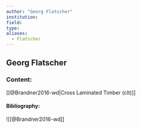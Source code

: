 ```yaml
---
author: "Georg Flatscher"
institution:
field:
type:
aliases:
  - Flatscher
---
```


## Georg Flatscher

### Content:
[[@Brandner2016-wd|Cross Laminated Timber (clt)]]

#### Bibliography:

![[@Brandner2016-wd]]